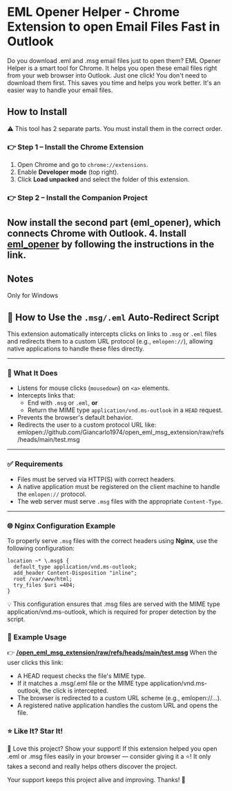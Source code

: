 # EML Opener Helper - Chrome Extension to open Email Files Fast in Outlook

Do you download .eml and .msg email files just to open them? EML Opener Helper is a smart tool for Chrome. It helps you open these email files right from your web browser into Outlook. Just one click! You don't need to download them first. This saves you time and helps you work better. It's an easier way to handle your email files.

## How to Install
⚠️ This tool has 2 separate parts. You must install them in the correct order.

### 👉 Step 1 – Install the Chrome Extension
1. Open Chrome and go to `chrome://extensions`.
2. Enable **Developer mode** (top right).
3. Click **Load unpacked** and select the folder of this extension.

### 👉 Step 2 – Install the Companion Project
Now install the second part (eml_opener), which connects Chrome with Outlook.
4. Install [eml_opener](https://github.com/Giancarlo1974/open_eml_msg_extension/blob/main/install.md) by following the instructions in the link.
---

## Notes
Only for Windows


## 📄 How to Use the `.msg/.eml` Auto-Redirect Script

This extension automatically intercepts clicks on links to `.msg` or `.eml` files and redirects them to a custom URL protocol (e.g., `emlopen://`), allowing native applications to handle these files directly.

---

### 🧠 What It Does

- Listens for mouse clicks (`mousedown`) on `<a>` elements.
- Intercepts links that:
  - End with `.msg` or `.eml`, **or**
  - Return the MIME type `application/vnd.ms-outlook` in a `HEAD` request.
- Prevents the browser's default behavior.
- Redirects the user to a custom protocol URL like:
emlopen://github.com/Giancarlo1974/open_eml_msg_extension/raw/refs/heads/main/test.msg

---

### ✅ Requirements

- Files must be served via HTTP(S) with correct headers.
- A native application must be registered on the client machine to handle the `emlopen://` protocol.
- The web server must serve `.msg` files with the appropriate `Content-Type`.

---

### 🌐 Nginx Configuration Example

To properly serve `.msg` files with the correct headers using **Nginx**, use the following configuration:

```nginx
location ~* \.msg$ {
  default_type application/vnd.ms-outlook;
  add_header Content-Disposition "inline";
  root /var/www/html;
  try_files $uri =404;
}
```

💡 This configuration ensures that .msg files are served with the MIME type application/vnd.ms-outlook, which is required for proper detection by the script.


### 🧪 Example Usage
👉 [**/open_eml_msg_extension/raw/refs/heads/main/test.msg**](https://github.com/Giancarlo1974/open_eml_msg_extension/raw/refs/heads/main/test.msg)
When the user clicks this link:
- A HEAD request checks the file's MIME type.
- If it matches a .msg/.eml file or the MIME type application/vnd.ms-outlook, the click is intercepted.
- The browser is redirected to a custom URL scheme (e.g., emlopen://...).
- A registered native application handles the custom URL and opens the file.

### ⭐️ Like It? Star It!
🌟 Love this project? Show your support!
If this extension helped you open .eml or .msg files easily in your browser — consider giving it a ⭐️!
It only takes a second and really helps others discover the project.

Your support keeps this project alive and improving. Thanks! 🙌

